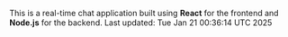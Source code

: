 This is a real-time chat application built using **React** for the frontend and **Node.js** for the backend.
Last updated: Tue Jan 21 00:36:14 UTC 2025
